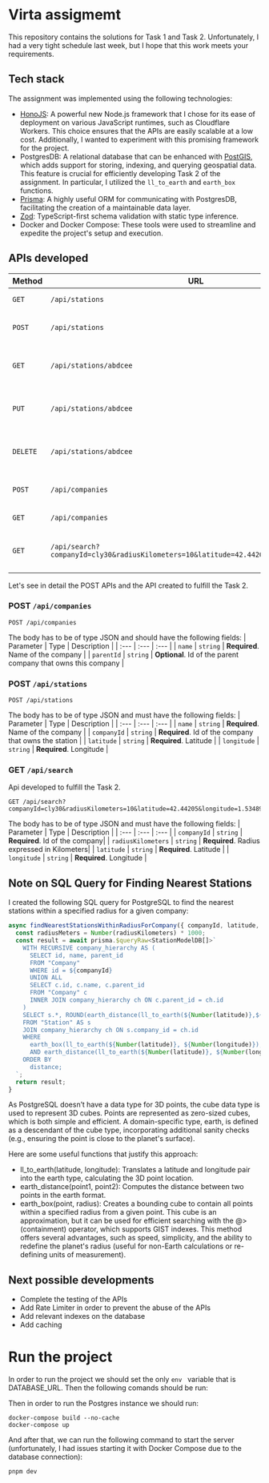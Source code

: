 # Virta assigmemt
This repository contains the solutions for Task 1 and Task 2. Unfortunately, I had a very tight schedule last week, but I hope that this work meets your requirements.

## Tech stack
The assignment was implemented using the following technologies:

- [HonoJS](https://hono.dev/): A powerful new Node.js framework that I chose for its ease of deployment on various JavaScript runtimes, such as Cloudflare Workers. This choice ensures that the APIs are easily scalable at a low cost. Additionally, I wanted to experiment with this promising framework for the project.
- PostgresDB: A relational database that can be enhanced with [PostGIS](https://postgis.net/), which adds support for storing, indexing, and querying geospatial data. This feature is crucial for efficiently developing Task 2 of the assignment. In particular, I utilized the `ll_to_earth` and `earth_box` functions.
- [Prisma](https://www.prisma.io/): A highly useful ORM for communicating with PostgresDB, facilitating the creation of a maintainable data layer.
- [Zod](https://zod.dev/): TypeScript-first schema validation with static type inference.
- Docker and Docker Compose: These tools were used to streamline and expedite the project's setup and execution.

## APIs developed

| Method   | URL                                      | Description                              |
| -------- | ---------------------------------------- | ---------------------------------------- |
| `GET`    | `/api/stations`                             | Retrieve all stations.                      |
| `POST`   | `/api/stations`                             | Create a new station.                       |
| `GET`    | `/api/stations/abdcee`                          | Retrieve stations with id abcdee.                       |
| `PUT`    | `/api/stations/abdcee`                          | Update data in station with id abdcee.                 |
| `DELETE` | `/api/stations/abdcee`                   | Delete station with id abdcee.                    |
| `POST`   | `/api/companies`                 | Create a new company              |
| `GET`    | `/api/companies` |Retrieve all comapnies |
| `GET`    | `/api/search?companyId=cly30&radiusKilometers=10&latitude=42.44205&longitude=1.53489` | Search for stations as specified in Task 2. |

Let's see in detail the POST APIs and the API created to fulfill the Task 2.

### POST `/api/companies`

```http
POST /api/companies
```
The body has to be of type JSON and should have the following fields: 
| Parameter | Type | Description |
| :--- | :--- | :--- |
| `name` | `string` | **Required**. Name of the company |
| `parentId` | `string` | **Optional**. Id of the parent company that owns this company |

### POST `/api/stations`

```http
POST /api/stations
```
The body has to be of type JSON and must have the following fields: 
| Parameter | Type | Description |
| :--- | :--- | :--- |
| `name` | `string` | **Required**. Name of the company |
| `companyId` | `string` | **Required**. Id of the company that owns the station |
| `latitude` | `string` | **Required**. Latitude |
| `longitude` | `string` | **Required**. Longitude |

### GET `/api/search`
Api developed to fulfill the Task 2.

```http
GET /api/search?companyId=cly30&radiusKilometers=10&latitude=42.44205&longitude=1.53489
```
The body has to be of type JSON and must have the following fields: 
| Parameter | Type | Description |
| :--- | :--- | :--- |
| `companyId` | `string` | **Required**. Id of the company|
| `radiusKilometers` | `string` | **Required**. Radius expressed in Kilometers|
| `latitude` | `string` | **Required**. Latitude |
| `longitude` | `string` | **Required**. Longitude |

## Note on SQL Query for Finding Nearest Stations

I created the following SQL query for PostgreSQL to find the nearest stations within a specified radius for a given company:

```typescript
async findNearestStationsWithinRadiusForCompany({ companyId, latitude, longitude, radiusKilometers }: SearchQuery): Promise<StationModelDB[]> {
  const radiusMeters = Number(radiusKilometers) * 1000;
  const result = await prisma.$queryRaw<StationModelDB[]>`
    WITH RECURSIVE company_hierarchy AS (
      SELECT id, name, parent_id
      FROM "Company"
      WHERE id = ${companyId}
      UNION ALL
      SELECT c.id, c.name, c.parent_id
      FROM "Company" c
      INNER JOIN company_hierarchy ch ON c.parent_id = ch.id
    )
    SELECT s.*, ROUND(earth_distance(ll_to_earth(${Number(latitude)},${Number(longitude)}), ll_to_earth(latitude, longitude))::NUMERIC, 2) AS distance
    FROM "Station" AS s
    JOIN company_hierarchy ch ON s.company_id = ch.id
    WHERE
      earth_box(ll_to_earth(${Number(latitude)}, ${Number(longitude)}), ${radiusMeters}) @> ll_to_earth(latitude, longitude)
      AND earth_distance(ll_to_earth(${Number(latitude)}, ${Number(longitude)}), ll_to_earth(latitude, longitude)) < ${radiusMeters}
    ORDER BY
      distance;
  `;
  return result;
}
```
As PostgreSQL doesn’t have a data type for 3D points, the cube data type is used to represent 3D cubes. Points are represented as zero-sized cubes, which is both simple and efficient. A domain-specific type, earth, is defined as a descendant of the cube type, incorporating additional sanity checks (e.g., ensuring the point is close to the planet's surface).

Here are some useful functions that justify this approach:
- ll_to_earth(latitude, longitude): Translates a latitude and longitude pair into the earth type, calculating the 3D point location.
- earth_distance(point1, point2): Computes the distance between two points in the earth format.
- earth_box(point, radius): Creates a bounding cube to contain all points within a specified radius from a given point. This cube is an approximation, but it can be used for efficient searching with the @> (containment) operator, which supports GIST indexes.
This method offers several advantages, such as speed, simplicity, and the ability to redefine the planet's radius (useful for non-Earth calculations or re-defining units of measurement).

## Next possible developments
- Complete the testing of the APIs
- Add Rate Limiter in order to prevent the abuse of the APIs
- Add relevant indexes on the database
- Add caching

# Run the project
In order to run the project we should set the only  ```env ``` variable that is DATABASE_URL. Then the following comands should be run:

Then in order to run the Postgres instance we should run:
```
docker-compose build --no-cache
docker-compose up
```
And after that, we can run the following command to start the server (unfortunately, I had issues starting it with Docker Compose due to the database connection):
```
pnpm dev
```
